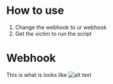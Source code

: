 # How to use
1. Change the webhook to ur webhook
2. Get the victim to run the script

# Webhook
This is what is looks like
![alt text](https://imgur.com/a/oACTLYc)
